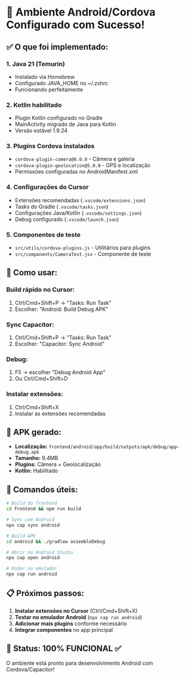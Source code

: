 # 🎉 Ambiente Android/Cordova Configurado com Sucesso!

## ✅ O que foi implementado:

### 1. **Java 21 (Temurin)**
- Instalado via Homebrew
- Configurado JAVA_HOME no ~/.zshrc
- Funcionando perfeitamente

### 2. **Kotlin habilitado**
- Plugin Kotlin configurado no Gradle
- MainActivity migrado de Java para Kotlin
- Versão estável 1.9.24

### 3. **Plugins Cordova instalados**
- `cordova-plugin-camera@8.0.0` - Câmera e galeria
- `cordova-plugin-geolocation@5.0.0` - GPS e localização
- Permissões configuradas no AndroidManifest.xml

### 4. **Configurações do Cursor**
- Extensões recomendadas (`.vscode/extensions.json`)
- Tasks do Gradle (`.vscode/tasks.json`)
- Configurações Java/Kotlin (`.vscode/settings.json`)
- Debug configurado (`.vscode/launch.json`)

### 5. **Componentes de teste**
- `src/utils/cordova-plugins.js` - Utilitários para plugins
- `src/components/CameraTest.jsx` - Componente de teste

## 🚀 Como usar:

### **Build rápido no Cursor:**
1. Ctrl/Cmd+Shift+P → "Tasks: Run Task"
2. Escolher: "Android: Build Debug APK"

### **Sync Capacitor:**
1. Ctrl/Cmd+Shift+P → "Tasks: Run Task"
2. Escolher: "Capacitor: Sync Android"

### **Debug:**
1. F5 → escolher "Debug Android App"
2. Ou Ctrl/Cmd+Shift+D

### **Instalar extensões:**
1. Ctrl/Cmd+Shift+X
2. Instalar as extensões recomendadas

## 📱 APK gerado:
- **Localização:** `frontend/android/app/build/outputs/apk/debug/app-debug.apk`
- **Tamanho:** 9.4MB
- **Plugins:** Câmera + Geolocalização
- **Kotlin:** Habilitado

## 🔧 Comandos úteis:

```bash
# Build do frontend
cd frontend && npm run build

# Sync com Android
npx cap sync android

# Build APK
cd android && ./gradlew assembleDebug

# Abrir no Android Studio
npx cap open android

# Rodar no emulador
npx cap run android
```

## 📋 Próximos passos:

1. **Instalar extensões no Cursor** (Ctrl/Cmd+Shift+X)
2. **Testar no emulador Android** (`npx cap run android`)
3. **Adicionar mais plugins** conforme necessário
4. **Integrar componentes** no app principal

## 🎯 Status: **100% FUNCIONAL** ✅

O ambiente está pronto para desenvolvimento Android com Cordova/Capacitor!
